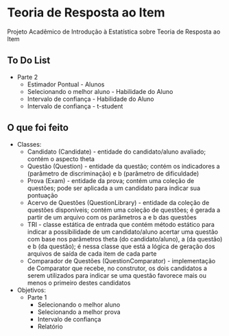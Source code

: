 # Teoria de Resposta ao Item
Projeto Acadêmico de Introdução à Estatística sobre Teoria de Resposta ao Item

## To Do List

- Parte 2
  - Estimador Pontual - Alunos
  - Selecionando o melhor aluno - Habilidade do Aluno
  - Intervalo de confiança - Habilidade do Aluno
  - Intervalo de confiança - t-student

## O que foi feito

- Classes:
  - Candidato (Candidate) - entidade do candidato/aluno avaliado; contém o aspecto theta
  - Questão (Question) - entidade da questão; contém os indicadores a (parâmetro de discriminação) e b (parâmetro de dificuldade)
  - Prova (Exam) - entidade da prova; contém uma coleção de questões; pode ser aplicada a um candidato para indicar sua pontuação
  - Acervo de Questões (QuestionLibrary) - entidade da coleção de questões disponíveis; contém uma coleção de questões; é gerada a partir de um arquivo com os parâmetros a e b das questões
  - TRI - classe estática de entrada que contém método estático para indicar a possibilidade de um candidato/aluno acertar uma questão com base nos parâmetros theta (do candidato/aluno), a (da questão) e b (da questão); é nessa classe que está a lógica de geração dos arquivos de saída de cada item de cada parte
  - Comparador de Questões (QuestionComparator) - implementação de Comparator que recebe, no construtor, os dois candidatos a serem utilizados para indicar se uma questão favorece mais ou menos o primeiro destes candidatos
- Objetivos:
  - Parte 1
    - Selecionando o melhor aluno
    - Selecionando a melhor prova
    - Intervalo de confiança
    - Relatório
